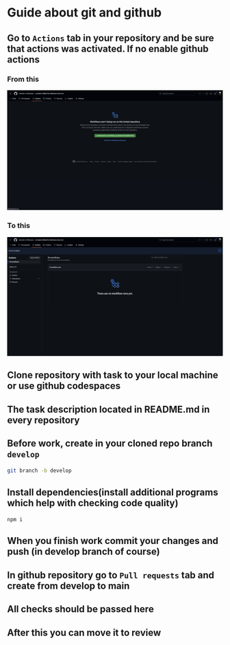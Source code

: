 # Guide about git and github

## Go to ```Actions``` tab in your repository and be sure that actions was activated. If no enable github actions

### From this
![Non active workflow](https://github.com/rammfall-code/guidelines/blob/main/images/nonActiveWorkflow.png?raw=true)
### To this
![Active workflow](https://github.com/rammfall-code/guidelines/blob/main/images/activeWorkflow.png?raw=true)

## Clone repository with task to your local machine or use github codespaces

## The task description located in README.md in every repository

## Before work, create in your cloned repo branch ```develop```

```bash
git branch -b develop
```

## Install dependencies(install additional programs which help with checking code quality)

```bash
npm i
```
## When you finish work commit your changes and push (in develop branch of course)

## In github repository go to ```Pull requests``` tab and create from develop to main

## All checks should be passed here

## After this you can move it to review
